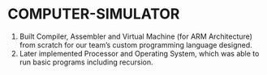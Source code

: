 # COMPUTER-SIMULATOR
1. Built Compiler, Assembler and Virtual Machine 
(for ARM Architecture) from scratch for our team’s custom
programming language designed. <br/>
2. Later implemented Processor and Operating System, which was able to run basic programs including recursion.
